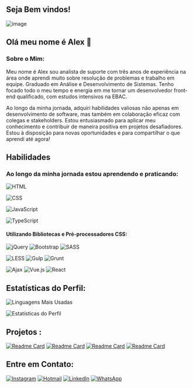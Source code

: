 ## Seja Bem vindos!


![image](https://github.com/user-attachments/assets/118027d0-78e8-41bf-981c-abea09ea851a)



## Olá meu nome é Alex  👋

### Sobre o Mim:

Meu nome é Alex sou analista de suporte com três anos de experiência na área onde aprendi muito sobre resolução de problemas e trabalho em equipe. Graduado em Análise e Desenvolvimento de Sistemas. Tenho focado todo o meu tempo e energia em me tornar um desenvolvedor front-end qualificado, com estudos intensivos na EBAC.

Ao longo da minha jornada, adquiri habilidades valiosas não apenas em desenvolvimento de software, mas também em colaboração eficaz com colegas e stakeholders. Estou entusiasmado para aplicar meu conhecimento e contribuir de maneira positiva em projetos desafiadores. Estou à disposição para novas oportunidades e para compartilhar o que aprendi até agora!

## Habilidades
### Ao longo da minha jornada estou aprendendo e praticando:


 ![HTML](https://img.shields.io/badge/-HTML5-E34F26?style=flat-square&logo=html5&logoColor=white) 

 ![CSS](https://img.shields.io/badge/-CSS3-1572B6?style=flat-square&logo=css3) 
 
 ![JavaScript](https://img.shields.io/badge/-JavaScript-F7DF1E?style=flat-square&logo=javascript&logoColor=black) 
 
 ![TypeScript](https://img.shields.io/badge/-TypeScript-3178C6?style=flat-square&logo=typescript&logoColor=white) 

#### Utilizando Bibliotecas e Pré-processadores CSS:
 ![jQuery](https://img.shields.io/badge/-jQuery-0769AD?style=flat-square&logo=jquery&logoColor=white) ![Bootstrap](https://img.shields.io/badge/-Bootstrap-563D7C?style=flat-square&logo=bootstrap&logoColor=white) 
  ![SASS](https://img.shields.io/badge/-SASS-CC6699?style=flat-square&logo=sass&logoColor=white)
 
 ![LESS](https://img.shields.io/badge/-LESS-1D365D?style=flat-square&logo=less&logoColor=white) ![Gulp](https://img.shields.io/badge/-Gulp-CF4647?style=flat-square&logo=gulp&logoColor=white) 
  ![Grunt](https://img.shields.io/badge/-Grunt-FBA919?style=flat-square&logo=grunt&logoColor=white)
 
 ![Ajax](https://img.shields.io/badge/-Ajax-336791?style=flat-square&logo=ajax&logoColor=white) ![Vue.js](https://img.shields.io/badge/-Vue.js-4FC08D?style=flat-square&logo=vue.js&logoColor=white) 
  ![React](https://img.shields.io/badge/-React-61DAFB?style=flat-square&logo=react&logoColor=black) 

 






 
## Estatísticas do Perfil:
![Linguagens Mais Usadas](https://github-readme-stats.vercel.app/api/top-langs/?username=lostleleco&layout=compact&theme=dark)


![Estatísticas do Perfil](https://github-readme-stats.vercel.app/api?username=lostleleco&show_icons=true&theme=dark)               



## Projetos :
[![Readme Card](https://github-readme-stats.vercel.app/api/pin/?username=lostleleco&repo=Calculadora_vue&theme=dark)](https://github.com/lostleleco/Calculadora_vue) 
[![Readme Card](https://github-readme-stats.vercel.app/api/pin/?username=lostleleco&repo=Clone_disneyplus&theme=dark)](https://github.com/lostleleco/Clone_disneyplus%20Public)
[![Readme Card](https://github-readme-stats.vercel.app/api/pin/?username=lostleleco&repo=todo-vue&theme=dark)](https://github.com/lostleleco/todo-vue)
[![Readme Card](https://github-readme-stats.vercel.app/api/pin/?username=lostleleco&repo=Calculadora_IMC&theme=dark)](https://github.com/lostleleco/Calculadora_IMC)




## Entre em Contato:
[![Instagram](https://img.shields.io/badge/Instagram-%23E4405F.svg?&style=flat-square&logo=instagram&logoColor=white)](https://www.instagram.com/alex_soares_oliveira/)
[![Hotmail](https://img.shields.io/badge/Hotmail-%230078D4.svg?&style=flat-square&logo=microsoft-outlook&logoColor=white)](mailto:alex_soares_oliveira@hotmail.com)
[![LinkedIn](https://img.shields.io/badge/LinkedIn-%230077B5.svg?&style=flat-square&logo=linkedin&logoColor=white)](https://www.linkedin.com/in/alex-soares-de-oliveira-669885308/)
[![WhatsApp](https://img.shields.io/badge/WhatsApp-%23232F2A.svg?&style=flat-square&logo=whatsapp&logoColor=white)](https://wa.me/5533988997674)



















